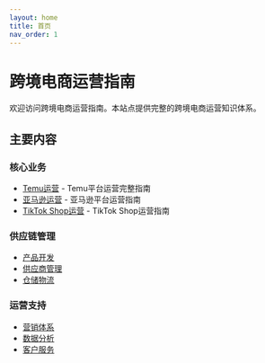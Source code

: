 ```yaml
---
layout: home
title: 首页
nav_order: 1
---
```


# 跨境电商运营指南

欢迎访问跨境电商运营指南。本站点提供完整的跨境电商运营知识体系。

## 主要内容

### 核心业务
- [Temu运营](docs/core/temu/intro.html) - Temu平台运营完整指南
- [亚马逊运营](docs/core/amazon/intro.html) - 亚马逊平台运营指南
- [TikTok Shop运营](docs/core/tiktok/intro.html) - TikTok Shop运营指南

### 供应链管理
- [产品开发](docs/supply-chain/product/selection.html)
- [供应商管理](docs/supply-chain/supplier/sourcing.html)
- [仓储物流](docs/supply-chain/logistics/warehouse.html)

### 运营支持
- [营销体系](docs/operation/marketing/content.html)
- [数据分析](docs/operation/analytics/sales.html)
- [客户服务](docs/operation/service/standards.html) 